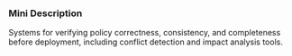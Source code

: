 ### Mini Description

Systems for verifying policy correctness, consistency, and completeness before deployment, including conflict detection and impact analysis tools.
